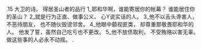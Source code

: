 .15 
大卫的诗。 
得居圣山者的品行 
1_耶和华啊，谁能寄居你的帐幕？ 
谁能居住你的圣山？ 
2_就是行为正直、做事公义、 
心Y说实话的人。 
3_他不以舌头谗害人， 
不恶待朋友， 
也不随伙毁谤邻舍。 
4_他眼中藐视匪类， 
却尊重那敬畏耶和华的人。 
他发了誓，虽然自己吃亏也不更改。 
5_他不放债取利， 
不受贿赂以害无辜。 
做这些事的人必永不动摇。 
.